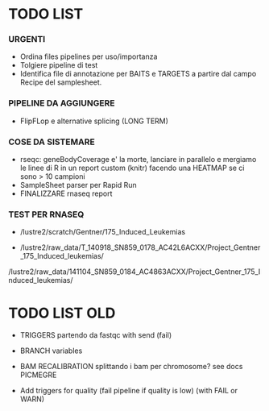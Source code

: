 # TODO LIST

### URGENTI

- Ordina files pipelines per uso/importanza
- Tolgiere pipeline di test
- Identifica file di annotazione per BAITS e TARGETS a partire dal campo Recipe del samplesheet.


### PIPELINE DA AGGIUNGERE

- FlipFLop e alternative splicing (LONG TERM)




### COSE DA SISTEMARE

- rseqc: geneBodyCoverage e' la morte, lanciare in parallelo e mergiamo le linee di R in un report custom (knitr) facendo una HEATMAP se ci sono > 10 campioni
- SampleSheet parser per Rapid Run
- FINALIZZARE rnaseq report




### TEST PER RNASEQ

- /lustre2/scratch/Gentner/175_Induced_Leukemias

- /lustre2/raw_data/T_140918_SN859_0178_AC42L6ACXX/Project_Gentner_175_Induced_leukemias/

/lustre2/raw_data/141104_SN859_0184_AC4863ACXX/Project_Gentner_175_Induced_leukemias/


# TODO LIST OLD

- TRIGGERS partendo da fastqc with send (fail)
- BRANCH variables
- BAM RECALIBRATION splittando i bam per chromosome? see docs PICMEGRE

- Add triggers for quality (fail pipeline if quality is low) (with FAIL or WARN)

